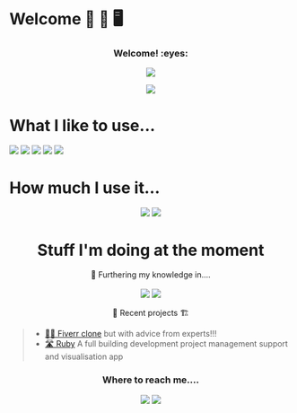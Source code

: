 # Welcome 🦉 🔎  🖥
<h3 align="center">Welcome! :eyes:</h3>
<p align="center"><img src="https://profile-counter.glitch.me/{darenberg}/count.svg"></p>
<p align="center"><img src="http://ForTheBadge.com/images/badges/built-with-love.svg"></p>

# What I like to use...
<p>
<img src="https://img.shields.io/badge/Ruby-CC342D?style=for-the-badge&logo=ruby&logoColor=white">
<img src="https://img.shields.io/badge/Ruby_on_Rails-CC0000?style=for-the-badge&logo=ruby-on-rails&logoColor=white">
<img src="https://img.shields.io/badge/JavaScript-F7DF1E?style=for-the-badge&logo=javascript&logoColor=black">
<img src="https://img.shields.io/badge/HTML5-E34F26?style=for-the-badge&logo=html5&logoColor=white">
<img src="https://img.shields.io/badge/CSS3-1572B6?style=for-the-badge&logo=css3&logoColor=white">
</p>

# How much I use it...
<div align="center">
  <img src="https://github-readme-stats.vercel.app/api/top-langs/?username=darenberg&theme=flag-india">
  <img src="https://github-readme-stats.vercel.app/api?username=darenberg&theme=flag-india">
</div>

<h1 align="center">Stuff I'm doing at the moment</h1>
<p align="center">
  👀 Furthering my knowledge in....
  <br><br>
  <img src="https://img.shields.io/badge/Ruby_on_Rails-CC0000?style=for-the-badge&logo=ruby-on-rails&logoColor=white">
  <img src="https://img.shields.io/badge/JavaScript-F7DF1E?style=for-the-badge&logo=JavaScript&logoColor=white">
</p>
<p align="center">
  🧗 Recent projects 🏗

  >- [👩‍🏫 Fiverr clone](https://github.com/darenberg/consultify) but with advice from experts!!!<br>
  >- [🛣 Ruby](https://github.com/darenberg/develo-manager) A full building development project management support and visualisation app <br> 
</p>


<h3 align="center">Where to reach me....</h2>
<p align="center">
  <a href="https://www.linkedin.com/in/alienor-d-arenberg/"><img src="https://img.shields.io/badge/LinkedIn-0077B5?style=for-the-badge&logo=linkedin&logoColor=white"></a>
  <a href="mailto:alienordarenberg@gmail.com"><img src="https://img.shields.io/badge/Gmail-D14836?style=for-the-badge&logo=gmail&logoColor=white"></a>
</p>
